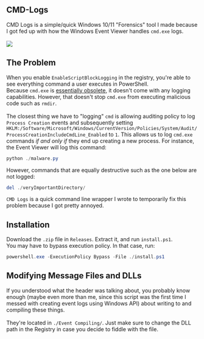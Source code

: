 ## CMD-Logs
CMD Logs is a simple/quick Windows 10/11 "Forensics" tool I made because I got fed up with how the Windows Event Viewer handles `cmd.exe` logs. <br> <br>
<img src="https://i.imgur.com/ssRBHpj.png" />

## The Problem
When you enable `EnableScriptBlockLogging` in the registry, you're able to see everything command a user executes in PowerShell. <br />
Because `cmd.exe` is <a href="https://support.microsoft.com/en-us/windows/powershell-is-replacing-command-prompt-fdb690cf-876c-d866-2124-21b6fb29a45f#:~:text=To%20create%20the%20best%20command,the%20whitespace%20in%20File%20Explorer.">essentially obsolete</a>, it doesn't come with any logging capabilities. However, that doesn't stop `cmd.exe` from executing malicious code such as `rmdir`. <br />
<br />
The closest thing we have to "logging" `cmd` is allowing auditing policy to log `Process Creation` events and subsequently setting `HKLM:/Software/Microsoft/Windows/CurrentVersion/Policies/System/Audit/ProcessCreationIncludeCmdLine_Enabled` to `1`. This allows us to log `cmd.exe` commands *if and only if* they end up creating a new process. For instance, the Event Viewer will log this command: <br>
```powershell
python ./malware.py
```
However, commands that are equally destructive such as the one below are not logged:
```powershell
del ./veryImportantDirectory/
```
`CMD Logs` is a quick command line wrapper I wrote to temporarily fix this problem because I got pretty annoyed.

## Installation
Download the `.zip` file in `Releases`. Extract it, and run `install.ps1`. <br />
You may have to bypass execution policy. In that case, run:
```powershell
powershell.exe -ExecutionPolicy Bypass -File ./install.ps1
```

## Modifying Message Files and DLLs
If you understood what the header was talking about, you probably know enough (maybe even more than me, since this script was the first time I messed with creating event logs using Windows API) about writing to and compiling these things. <br /><br />
They're located in `./Event Compiling/`. Just make sure to change the DLL path in the Registry in case you decide to fiddle with the file.

